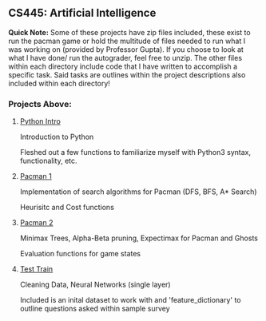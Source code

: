 ## CS445: Artificial Intelligence

**Quick Note:** Some of these projects have zip files included, these exist to run the pacman game or hold the multitude of files needed to run what I was working on (provided by Professor Gupta). If you choose to look at what I have done/ run the autograder, feel free to unzip. The other files within each directory include code that I have written to accomplish a specific task. Said tasks are outlines within the project descriptions also included within each directory! 

### Projects Above:

1. [Python Intro](https://github.com/noahmm35/CS445/tree/main/Python%20Intro)

   Introduction to Python
   
   Fleshed out a few functions to familiarize myself with Python3 syntax, functionality, etc.
   
2. [Pacman 1](https://github.com/noahmm35/CS445/tree/main/Pacman%201)

   Implementation of search algorithms for Pacman (DFS, BFS, A* Search)
   
   Heurisitc and Cost functions

3. [Pacman 2](https://github.com/noahmm35/CS445/tree/main/Pacman%202)

   Minimax Trees, Alpha-Beta pruning, Expectimax for Pacman and Ghosts
   
   Evaluation functions for game states

4. [Test Train](https://github.com/noahmm35/CS445/tree/main/Test%20Train)

   Cleaning Data, Neural Networks (single layer)
   
   Included is an inital dataset to work with and 'feature_dictionary' to outline questions asked within sample survey
